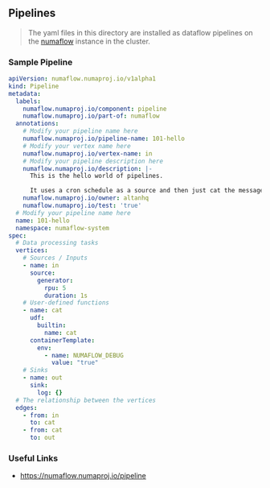 ## Pipelines

> The yaml files in this directory are installed as dataflow pipelines on the [numaflow](https://numaflow.numaproj.io/) instance in the cluster.

### Sample Pipeline

```yaml
apiVersion: numaflow.numaproj.io/v1alpha1
kind: Pipeline
metadata:
  labels:
    numaflow.numaproj.io/component: pipeline
    numaflow.numaproj.io/part-of: numaflow
  annotations:
    # Modify your pipeline name here
    numaflow.numaproj.io/pipeline-name: 101-hello
    # Modify your vertex name here
    numaflow.numaproj.io/vertex-name: in
    # Modify your pipeline description here
    numaflow.numaproj.io/description: |-
      This is the hello world of pipelines.

      It uses a cron schedule as a source and then just cat the message to a log
    numaflow.numaproj.io/owner: altanhq
    numaflow.numaproj.io/test: 'true'
  # Modify your pipeline name here
  name: 101-hello
  namespace: numaflow-system
spec:
  # Data processing tasks
  vertices:
    # Sources / Inputs
    - name: in
      source:
        generator:
          rpu: 5
          duration: 1s
    # User-defined functions 
    - name: cat
      udf:
        builtin:
          name: cat
      containerTemplate:
        env:
          - name: NUMAFLOW_DEBUG
            value: "true"
    # Sinks 
    - name: out
      sink:
        log: {}
  # The relationship between the vertices
  edges:
    - from: in
      to: cat
    - from: cat
      to: out
```

### Useful Links

- https://numaflow.numaproj.io/pipeline